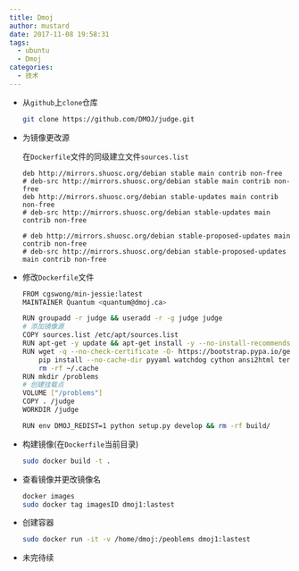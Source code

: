 ```yaml
---
title: Dmoj
author: mustard
date: 2017-11-08 19:58:31
tags:
  - ubuntu
  - Dmoj
categories:
  - 技术
---
```


- 从`github`上`clone`仓库

  ```bash
  git clone https://github.com/DMOJ/judge.git
  ```

- 为镜像更改源

  在`Dockerfile`文件的同级建立文件`sources.list`

  ```list
  deb http://mirrors.shuosc.org/debian stable main contrib non-free
  # deb-src http://mirrors.shuosc.org/debian stable main contrib non-free
  deb http://mirrors.shuosc.org/debian stable-updates main contrib non-free
  # deb-src http://mirrors.shuosc.org/debian stable-updates main contrib non-free

  # deb http://mirrors.shuosc.org/debian stable-proposed-updates main contrib non-free
  # deb-src http://mirrors.shuosc.org/debian stable-proposed-updates main contrib non-free
  ```

- 修改`Dockerfile`文件

  ```bash
  FROM cgswong/min-jessie:latest
  MAINTAINER Quantum <quantum@dmoj.ca>

  RUN groupadd -r judge && useradd -r -g judge judge
  # 添加镜像源
  COPY sources.list /etc/apt/sources.list
  RUN apt-get -y update && apt-get install -y --no-install-recommends python python2.7-dev python3 gcc g++ wget file && apt-get clean
  RUN wget -q --no-check-certificate -O- https://bootstrap.pypa.io/get-pip.py | python && \
      pip install --no-cache-dir pyyaml watchdog cython ansi2html termcolor && \
      rm -rf ~/.cache
  RUN mkdir /problems
  # 创建挂载点
  VOLUME ["/problems"]
  COPY . /judge
  WORKDIR /judge

  RUN env DMOJ_REDIST=1 python setup.py develop && rm -rf build/
  ```

- 构建镜像(在`Dockerfile`当前目录)

  ```bash
  sudo docker build -t .
  ```

- 查看镜像并更改镜像名

  ```bash
  docker images
  sudo docker tag imagesID dmoj1:lastest
  ```

- 创建容器

  ```bash
  sudo docker run -it -v /home/dmoj:/peoblems dmoj1:lastest
  ```

- 未完待续